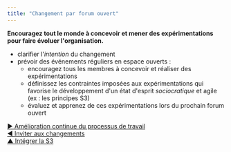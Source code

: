 ```yaml
---
title: "Changement par forum ouvert"
---
```



**Encouragez tout le monde à concevoir et mener des expérimentations pour faire évoluer l'organisation.**

- clarifier l'<dfn data-info="Moteur organisationnel: Une intention est le motif d’une personne ou d’un groupe à répondre à une situation particulière. Une intention est considérée comme une **intention organisationnelle** si y répondre aiderait l’organisation à générer de la valeur, à éliminer du gaspillage ou à éviter des conséquences inattendues.">intention</dfn> du changement
- prévoir des événements réguliers en espace ouverts : 
    - encouragez tous les membres à concevoir et réaliser des expérimentations
    - définissez les contraintes imposées aux expérimentations qui favorise le développement d'un état d'esprit <dfn data-info="Sociocratie: Un état d&apos;esprit où les personnes affectées par des décisions peuvent les influencer, en se basant sur des raisons justifiées.">sociocratique</dfn> et agile (ex : les principes S3)
    - évaluez et apprenez de ces expérimentations lors du prochain forum ouvert

[&#9654; Amélioration continue du processus de travail](continuous-improvement-of-work-process.html)<br/>[&#9664; Inviter aux changements](invite-change.html)<br/>[&#9650; Intégrer la S3](bringing-in-s3.html)

